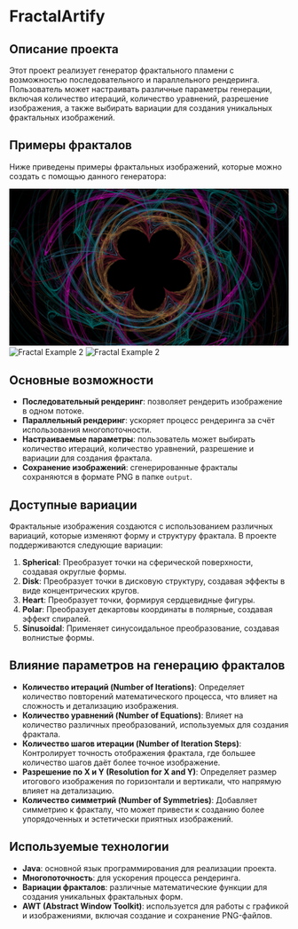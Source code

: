 # FractalArtify

## Описание проекта

Этот проект реализует генератор фрактального пламени с возможностью последовательного и параллельного рендеринга. Пользователь может настраивать различные параметры генерации, включая количество итераций, количество уравнений, разрешение изображения, а также выбирать вариации для создания уникальных фрактальных изображений.

## Примеры фракталов

Ниже приведены примеры фрактальных изображений, которые можно создать с помощью данного генератора:

![Fractal Example 1](output/example1.png)
![Fractal Example 2](output/example4.png)
![Fractal Example 2](output/example8.png)

## Основные возможности

- **Последовательный рендеринг**: позволяет рендерить изображение в одном потоке.
- **Параллельный рендеринг**: ускоряет процесс рендеринга за счёт использования многопоточности.
- **Настраиваемые параметры**: пользователь может выбирать количество итераций, количество уравнений, разрешение и вариации для создания фрактала.
- **Сохранение изображений**: сгенерированные фракталы сохраняются в формате PNG в папке `output`.

## Доступные вариации

Фрактальные изображения создаются с использованием различных вариаций, которые изменяют форму и структуру фрактала. В проекте поддерживаются следующие вариации:

1. **Spherical**: Преобразует точки на сферической поверхности, создавая округлые формы.
2. **Disk**: Преобразует точки в дисковую структуру, создавая эффекты в виде концентрических кругов.
3. **Heart**: Преобразует точки, формируя сердцевидные фигуры.
4. **Polar**: Преобразует декартовы координаты в полярные, создавая эффект спиралей.
5. **Sinusoidal**: Применяет синусоидальное преобразование, создавая волнистые формы.

## Влияние параметров на генерацию фракталов

- **Количество итераций (Number of Iterations)**: Определяет количество повторений математического процесса, что влияет на сложность и детализацию изображения.
- **Количество уравнений (Number of Equations)**: Влияет на количество различных преобразований, используемых для создания фрактала.
- **Количество шагов итерации (Number of Iteration Steps)**: Контролирует точность отображения фрактала, где большее количество шагов даёт более точное изображение.
- **Разрешение по X и Y (Resolution for X and Y)**: Определяет размер итогового изображения по горизонтали и вертикали, что напрямую влияет на детализацию.
- **Количество симметрий (Number of Symmetries)**: Добавляет симметрию к фракталу, что может привести к созданию более упорядоченных и эстетически приятных изображений.

## Используемые технологии

- **Java**: основной язык программирования для реализации проекта.
- **Многопоточность**: для ускорения процесса рендеринга.
- **Вариации фракталов**: различные математические функции для создания уникальных фрактальных форм.
- **AWT (Abstract Window Toolkit)**: используется для работы с графикой и изображениями, включая создание и сохранение PNG-файлов.
